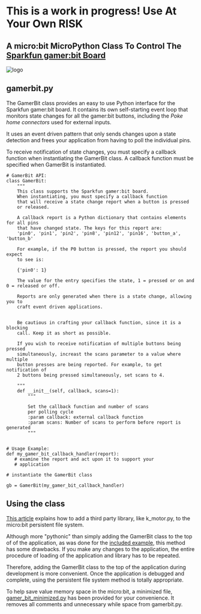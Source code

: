 # This is a work in progress! Use At Your Own RISK

## A micro:bit MicroPython Class To Control The  [Sparkfun gamer:bit Board](https://www.sparkfun.com/products/14215)
![logo](https://raw.github.com/MrYsLab/gamerbit/blob/master/images/gamer_bit.png)


## gamerbit.py
The GamerBit class provides an easy to use Python interface for the Sparkfun gamer:bit board.
It contains its own self-starting event loop that monitors 
state changes for all the gamer:bit buttons, including the *Poke home connectors* 
used for external inputs. 

It uses an event driven pattern that only sends changes upon a state detection and frees
your application from having to poll the individual pins.

To receive notification of state changes, you must specify a callback
function when instantiating the GamerBit class. A callback function must be specified when GamerBit is
instantiated.

```
# GamerBit API:
class GamerBit:
    """
    This class supports the Sparkfun gamer:bit board.
    When instantiating, you must specify a callback function
    that will receive a state change report when a button is pressed
    or released.

    A callback report is a Python dictionary that contains elements for all pins
    that have changed state. The keys for this report are:
    'pin0', 'pin1', 'pin2', 'pin8', 'pin12', 'pin16', 'button_a', 'button_b'
    
    For example, if the P0 button is pressed, the report you should expect
    to see is:
    
    {'pin0': 1}
    
    The value for the entry specifies the state, 1 = pressed or on and 0 = released or off.

    Reports are only generated when there is a state change, allowing you to
    craft event driven applications.
    

    Be cautious in crafting your callback function, since it is a blocking
    call. Keep it as short as possible.

    If you wish to receive notification of multiple buttons being pressed
    simultaneously, increast the scans parameter to a value where multiple
    button presses are being reported. For example, to get notification of
    2 buttons being pressed simultaneously, set scans to 4.
    
    """
    def __init__(self, callback, scans=1):
        """
        
        Set the callback function and number of scans
        per polling cycle
        :param callback: external callback function
        :param scans: Number of scans to perform before report is generated
        """
        
        
# Usage Example:
def my_gamer_bit_callback_handler(report):
   # examine the report and act upon it to support your
   # application
   
# instantiate the GamerBit class

gb = GamerBit(my_gamer_bit_callback_handler)

```

## Using the class
[This article](https://microbit-playground.co.uk/howto/add-python-module-microbit-micropython) explains how to add
a third party library, like k_motor.py, to the micro:bit persistent file system.

Although more "pythonic" than simply adding the GamerBit class to the top of of the application, as was done for the [included
example](https://github.com/MrYsLab/gamerbit/blob/master/examples/example.py), this method has some drawbacks. If you
make any changes to the application, the entire procedure of loading of the application and library has to be repeated.

Therefore, adding the GamerBit class to the top of the application during development is more convenient. Once the application is
debugged and complete, using the persistent file system method is totally appropriate.

To help save value memory space in the micro:bit, a minimized file, 
[gamer_bit_minimized.py](https://github.com/MrYsLab/gamerbit/blob/master/gamer_bit_minimized.py)
 has been provided for your convenience. It removes all comments and 
unnecessary while space from gamerbit.py.

